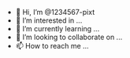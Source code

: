 - 👋 Hi, I’m @1234567-pixt
- 👀 I’m interested in ...
- 🌱 I’m currently learning ...
- 💞️ I’m looking to collaborate on ...
- 📫 How to reach me ...

<!---
1234567-pixt/1234567-pixt is a ✨ special ✨ repository because its `README.md` (this file) appears on your GitHub profile.
You can click the Preview link to take a look at your changes.
--->
